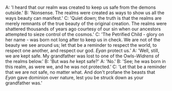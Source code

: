 A: 'I heard that our realm was created to keep us safe from the demons outside.'
B: 'Nonsense. The realms were created as ways to show us all the ways beauty can manifest.'
C: 'Quiet down; the truth is that the realms are merely remnants of the true beauty of the original creation. The realms were shattered thousands of years ago courtesy of our sin when our ancestors attempted to sieze control of the cosmos.'
C: 'The Petrified Child - glory on her name - was born not long after to keep us in check. We are not of the beauty we see around us; let that be a reminder to respect the world, to respect one another, and respect our god. *Eyan* protect us.'
A: 'Well, still, we are kept safe. My grandfather was lost to one of the Owls-*Widrens* of the realms below.'
B: 'But was *he* kept safe?'
A: 'No.'
B: 'See; he was born in this realm, as were we, and he was not protected.'
C: 'Let that be a reminder that we are not safe, no matter what. And don't profane the beasts that *Eyan* gave dominion over nature, lest you be struck down as your grandfather was.'

